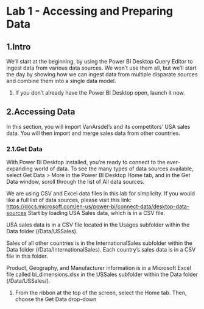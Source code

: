 # Lab 1 - Accessing and Preparing Data

## 1.Intro
We’ll start at the beginning, by using the Power BI Desktop Query Editor to ingest data from various data sources. We won’t use them all, but we’ll start the day by showing how we can ingest data from multiple disparate sources and combine them into a single data model.
1. If you don’t already have the Power BI Desktop open, launch it now.

## 2.Accessing Data
In this section, you will import VanArsdel’s and its competitors’ USA sales data. You will then import and 
merge sales data from other countries.

### 2.1.Get Data
With Power BI Desktop installed, you're ready to connect to the ever-expanding world of data. To see the many types of data sources available, select Get Data > More in the Power BI Desktop Home tab, and in the Get Data window, scroll through the list of All data sources.

We are using CSV and Excel data files in this lab for simplicity. If you would like a full list of data sources, 
please visit this link: https://docs.microsoft.com/en-us/power-bi/connect-data/desktop-data-sources
Start by loading USA Sales data, which is in a CSV file.

USA sales data is in a CSV file located in the Usages subfolder within the Data folder (/Data/USSales).

Sales of all other countries is in the InternationalSales subfolder within the Data folder
(/Data/InternationalSales). Each country’s sales data is in a CSV file in this folder.

Product, Geography, and Manufacturer information is in a Microsoft Excel file called bi_dimensions.xlsx in 
the USSales subfolder within the Data folder (/Data/USSales/).

1. From the ribbon at the top of the screen, select the Home tab. Then, choose the Get Data drop-down
